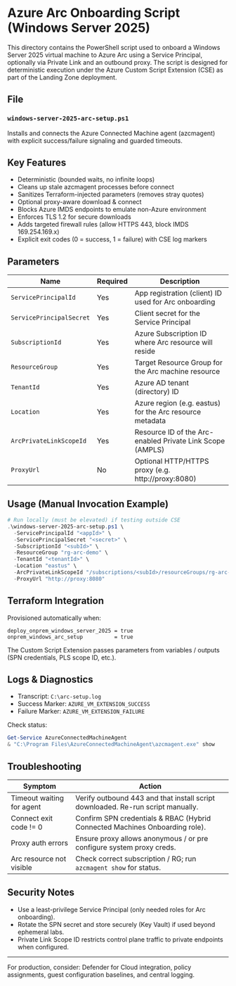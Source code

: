 # Azure Arc Onboarding Script (Windows Server 2025)

This directory contains the PowerShell script used to onboard a Windows Server 2025 virtual machine to Azure Arc using a Service Principal, optionally via Private Link and an outbound proxy. The script is designed for deterministic execution under the Azure Custom Script Extension (CSE) as part of the Landing Zone deployment.

## File

### `windows-server-2025-arc-setup.ps1`
Installs and connects the Azure Connected Machine agent (azcmagent) with explicit success/failure signaling and guarded timeouts.

## Key Features
- Deterministic (bounded waits, no infinite loops)
- Cleans up stale azcmagent processes before connect
- Sanitizes Terraform-injected parameters (removes stray quotes)
- Optional proxy-aware download & connect
- Blocks Azure IMDS endpoints to emulate non-Azure environment
- Enforces TLS 1.2 for secure downloads
- Adds targeted firewall rules (allow HTTPS 443, block IMDS 169.254.169.x)
- Explicit exit codes (0 = success, 1 = failure) with CSE log markers

## Parameters
| Name | Required | Description |
|------|----------|-------------|
| `ServicePrincipalId` | Yes | App registration (client) ID used for Arc onboarding |
| `ServicePrincipalSecret` | Yes | Client secret for the Service Principal |
| `SubscriptionId` | Yes | Azure Subscription ID where Arc resource will reside |
| `ResourceGroup` | Yes | Target Resource Group for the Arc machine resource |
| `TenantId` | Yes | Azure AD tenant (directory) ID |
| `Location` | Yes | Azure region (e.g. eastus) for the Arc resource metadata |
| `ArcPrivateLinkScopeId` | Yes | Resource ID of the Arc-enabled Private Link Scope (AMPLS) |
| `ProxyUrl` | No | Optional HTTP/HTTPS proxy (e.g. http://proxy:8080) |

## Usage (Manual Invocation Example)
```powershell
# Run locally (must be elevated) if testing outside CSE
.\windows-server-2025-arc-setup.ps1 \
  -ServicePrincipalId "<appId>" \
  -ServicePrincipalSecret "<secret>" \
  -SubscriptionId "<subId>" \
  -ResourceGroup "rg-arc-demo" \
  -TenantId "<tenantId>" \
  -Location "eastus" \
  -ArcPrivateLinkScopeId "/subscriptions/<subId>/resourceGroups/rg-arc-demo/providers/Microsoft.HybridCompute/privateLinkScopes/pls-arc" \
  -ProxyUrl "http://proxy:8080"
```

## Terraform Integration
Provisioned automatically when:
```hcl
deploy_onprem_windows_server_2025 = true
onprem_windows_arc_setup          = true
```
The Custom Script Extension passes parameters from variables / outputs (SPN credentials, PLS scope ID, etc.).

## Logs & Diagnostics
- Transcript: `C:\arc-setup.log`
- Success Marker: `AZURE_VM_EXTENSION_SUCCESS`
- Failure Marker: `AZURE_VM_EXTENSION_FAILURE`

Check status:
```powershell
Get-Service AzureConnectedMachineAgent
& "C:\Program Files\AzureConnectedMachineAgent\azcmagent.exe" show
```

## Troubleshooting
| Symptom | Action |
|---------|--------|
| Timeout waiting for agent | Verify outbound 443 and that install script downloaded. Re-run script manually. |
| Connect exit code != 0 | Confirm SPN credentials & RBAC (Hybrid Connected Machines Onboarding role). |
| Proxy auth errors | Ensure proxy allows anonymous / or pre configure system proxy creds. |
| Arc resource not visible | Check correct subscription / RG; run `azcmagent show` for status. |

## Security Notes
- Use a least-privilege Service Principal (only needed roles for Arc onboarding).
- Rotate the SPN secret and store securely (Key Vault) if used beyond ephemeral labs.
- Private Link Scope ID restricts control plane traffic to private endpoints when configured.

---
For production, consider: Defender for Cloud integration, policy assignments, guest configuration baselines, and central logging.
